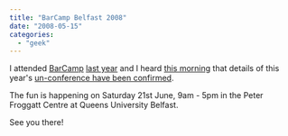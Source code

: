 ```yaml
---
title: "BarCamp Belfast 2008"
date: "2008-05-15"
categories: 
  - "geek"
---
```


I attended [BarCamp](http://www.barcamp.org/BarCampBelfast) [last year](/2007/06/27/barcamp-belfast/) and I heard [this morning](http://cimota.com/blog/2008/05/15/barcampbelfast-2008/) that details of this year's [un-conference have been confirmed](http://goodonpaper.org/entries/barcamp-confirmed/).

The fun is happening on Saturday 21st June, 9am - 5pm in the Peter Froggatt Centre at Queens University Belfast.

See you there!

